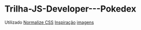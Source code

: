 # Trilha-JS-Developer---Pokedex

Utilizado [Normalize CSS](http://127.0.0.1:5500/index.html)
[Inspiração](https://dribbble.com/shots/6540871-Pokedex-App/attachments/6540871-Pokedex-App?mode=media)
[imagens](https://pokeapi.co/)